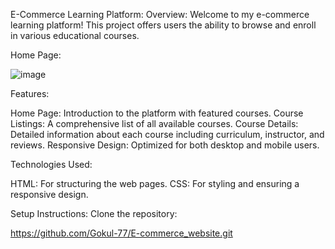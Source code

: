 E-Commerce Learning Platform:
Overview:
Welcome to my e-commerce learning platform! This project offers users the ability to browse and enroll in various educational courses.

Home Page:

![image](https://github.com/user-attachments/assets/8603fa25-abfe-426a-9f03-7de48554b060)


Features:

Home Page: Introduction to the platform with featured courses.
Course Listings: A comprehensive list of all available courses.
Course Details: Detailed information about each course including curriculum, instructor, and reviews.
Responsive Design: Optimized for both desktop and mobile users.


Technologies Used:

HTML: For structuring the web pages.
CSS: For styling and ensuring a responsive design.

Setup Instructions:
Clone the repository:

https://github.com/Gokul-77/E-commerce_website.git
